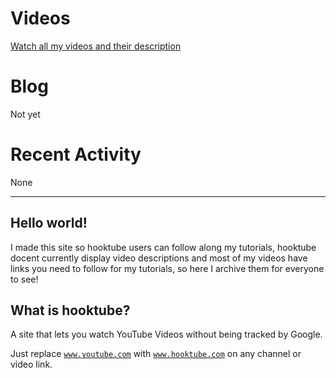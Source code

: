# Videos

[Watch all my videos and their description](https://jet-so.github.io/docs/videohub.html)

# Blog

Not yet

# Recent Activity

None

---

## Hello world!

I made this site so hooktube users can follow along my tutorials, hooktube docent currently display video descriptions and most of my videos have links you need to follow for my tutorials, so here I archive them for everyone to see!

## What is hooktube?

A site that lets you watch YouTube Videos without being tracked by Google.

Just replace <code>www.youtube.com</code> with <code>www.hooktube.com</code> on any channel or video link.

